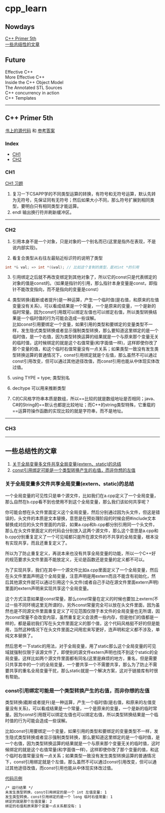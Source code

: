 # cpp_learn

## Nowdays

[C++ Primer 5th](#C-Primer-5th)  
[一些总结性的文章](#一些总结性的文章)

## Future

Effective C++  
More Effective C++  
Inside the C++ Object Model  
The Annotated STL Sources  
C++ concurrency in action  
C++ Templates

---

## C++ Primer 5th

[书上的源代码](./cpp_primer/source) 和 [参考答案](https://github.com/Mooophy/Cpp-Primer)

### Index

- [CH1](#CH1)
- [CH2](#CH2)

### CH1

[CH1 习题](./cpp_primer/exercise/ch1/exercise_ch1.md)

1. 复习一下CSAPP学的不同类型运算的转换，有符号和无符号运算，默认先转为无符号，先保证同有无符号；然后如果大小不同，那么符号扩展到相同类型，要明白只有相同类型才能运算。
2. endl 输出换行符并刷新缓冲区。

---

### CH2

1. 引用本身不是一个对象，只是对象的一个别名而已(这里是指外在表现，不是说内部实现)。

2. 看复合类型从右往左最贴近标识符的说明了类型

  ```c++
  int *& val; => int *(&val); // 比如这个复制的类型，是对int *的引用
  ```

3. 引用绑定之后就不再改变绑定到其他对象了，所以它的const只是代表绑定的对象的值是const的。（如果是指针的引用，那么指针本身变量是const，即指针不能改变指向，而不是指向的变量是const）

4. 类型转换(截断或者提升)是一种运算，产生一个临时值(是右值，和原来的左值变量没有关系)，可以看成结果是一个常量，一个是原来的变量，一个是新的临时常量。因为const引用既可以绑定左值也可以绑定右值，所以类型转换结果是一个临时值的行为可能会造成一些误解。  
比如const引用要绑定一个变量，如果引用的类型和要绑定的变量类型不一样，发生隐式类型转换或者显示强制类型转换，那么要知道这里绑定的是一个临时值，是一个右值，因为类型转换运算的结果就是一个与原来那个变量无关的临时值，这时候绑定的就是这个右值常量(和字面值一样)，这样即使你改了那个变量的值，和这个临时右值常量没有一点关系；如果类型一致没有发生类型转换运算的普通情况下，const引用绑定就是个左值，那么虽然不可以通过const引用改变，但可以通过其他途径改值，而const引用也能从中体现实体改过值。

5. using TYPE = type; 类型别名

6. decltype 可以用来推断类型

7. C的C风格字符串本质是数组，所以==比较的就是数组地址是否相同；java、C#的String的==默认也都是比较地址；而C++的string类型特殊，它重载的==运算符操作函数的实现比较的就是字符串，而不是地址。

---

### CH3

---

## 一些总结性的文章

1. [关于全局变量多文件共享全局变量(extern、static)的总结](#关于全局变量多文件共享全局变量externstatic的总结)  
2. [const引用绑定可能是一个类型转换产生的右值，而非你想的左值](#const引用绑定可能是一个类型转换产生的右值而非你想的左值)

### 关于全局变量多文件共享全局变量(extern、static)的总结

一个全局变量的可见性只是单个源文件，比如我们在a.cpp定义了一个全局变量，那么自然在b.cpp看不到也使用不到这个全局变量，那么我们该如何共享呢？

你可能会想在头文件里面定义这个全局变量，然后分别通过因为头文件，但这是错误的，头文件的本质是文本替换，意思是在预处理阶段的时候会把#include文本替换成对应的头文件里面的内容，如果a.cpp和b.cpp都分别引用同一个头文件，那么在头文件里面定义的代码会分别放入这两个源文件，那么这个意思是a.cpp和b.cpp分别重复定义了一个可见域都只是所在源文件的不共享的全局变量，根本没有实现共享，而且还重复定义了。

所以为了防止重复定义，再说本来也没有共享全局变量的功能，所以一个C++好的规范要求头文件里面不能放定义，无论是函数还是变量的定义都不可以。

为了实现共享，我们在其中一个源文件比如a.cpp里面定义了一个全局变量，然后在头文件里面声明这个全局变量，注意声明是用extern而且不能含有初始化，然后其他源文件就可以通过引用这个头文件(或者自己手动在源文件里面extern声明)里面的extern声明来实现共享这个全局变量。

这个方式注意如果是const常量，那么const常量在定义的时候也要加上extern(不过一些不同环境这里无所谓的)，另外const常量完全可以放在头文件里面，因为虽然也是不同源文件里面重复定义了可见范围仅限于本文件的全局变量也无所谓，因为const常量不会改变内容，虽然重复定义会浪费一些内存，但是他们的值都是一样的，都是最初我们写在头文件里面定义的那个值，这个代码风格挺不好的但是能用，当然这种情况下在头文件里面之间用宏来写更好，连声明和定义都不涉及，单纯文本替换了。

然后思考一下static的用法，对于全局变量，用了static那么这个全局变量的可见域就强制仅限于该源文件了，即使别的源文件extern声明也找不到这个static的全局变量。这样比如两个源文件里面都有同名(这里是麻烦的地方，重名，但是需要只共享其中的一个)的全局变量，一个要共享一个不需要共享，那么为了防止不需要共享的重名全局变量干扰，那么static就是一个解决方案，这对于链接库有时很有帮助。

### const引用绑定可能是一个类型转换产生的右值，而非你想的左值

类型转换(截断或者提升)是一种运算，产生一个临时值(是右值，和原来的左值变量没有关系)，可以看成结果是一个常量，一个是原来的变量，一个是新的临时常量。因为const引用既可以绑定左值也可以绑定右值，所以类型转换结果是一个临时值的行为可能会造成一些误解。

比如const引用要绑定一个变量，如果引用的类型和要绑定的变量类型不一样，发生隐式类型转换或者显示强制类型转换，那么要知道这里绑定的是一个临时值，是一个右值，因为类型转换运算的结果就是一个与原来那个变量无关的临时值，这时候绑定的就是这个右值常量(和字面值一样)，这样即使你改了那个变量的值，和这个临时右值常量没有一点关系；如果类型一致没有发生类型转换运算的普通情况下，const引用绑定就是个左值，那么虽然不可以通过const引用改变，但可以通过其他途径改值，而const引用也能从中体现实体改过值。

[代码示例](./source/blog2.cpp)  

```txt
/* 运行结果 */
未发生类型转换，const引用绑定的是一个 int 左值变量: 1
发生类型转换，const引用绑定的是一个 long 临时右值常量: 1
绑定的就是那个左值变量: 2
绑定的右值和原来那个变量一点关系都没有: 1
```
